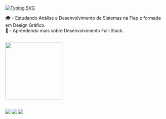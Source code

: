 [![Typing SVG](https://readme-typing-svg.demolab.com?font=Fira+Code&pause=1000&width=435&lines=Ol%C3%A1%2C+eu+sou+a+Francine)](https://git.io/typing-svg)

🎓 - Estudando Análise e Desenvolvimento de Sistemas na Fiap e formada em Design Gráfico. <br>
🌱 - Aprendendo mais sobre Desenvolvimento Full-Stack.

##

<img loading="lazy" height="180em" src="https://github-readme-stats.vercel.app/api/top-langs/?username=seu-usuário-aqui&layout=compact&langs_count=7&theme=dracula"/>

##

<div> 
  <a href = "mailto:francine_sa@hotmail.com""><img src="https://img.shields.io/badge/Microsoft_Outlook-0078D4?style=for-the-badge&logo=microsoft-outlook&logoColor=white" target="_blank"></a>
  <a href="https://www.linkedin.com/in/franmaciel/" target="_blank"><img src="https://img.shields.io/badge/-LinkedIn-%230077B5?style=for-the-badge&logo=linkedin&logoColor=white" target="_blank"></a> 
  <a href = "https://www.behance.net/francinemaciel"><img src="https://img.shields.io/badge/-Behance-blue?style=for-the-badge&logo=behance&logoColor=white" target="_blank"></a>
</div>

